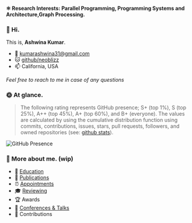 #### ⚛️ Research Interests: Parallel Programming, Programming Systems and Architecture,Graph Processing.

### :wave: Hi.
This is, **Ashwina Kumar**. 

* :email: kumarashwina31@gmail.com
* :cat: [github/neoblizz](https://github.com/neoblizz)
* :mailbox: California, USA

*Feel free to reach to me in case of any questions*

### :sun_with_face: At glance.
> The following rating represents GitHub presence; S+ (top 1%), S (top 25%), A++ (top 45%), A+ (top 60%), and B+ (everyone). The values are calculated by using the cumulative distribution function using commits, contributions, issues, stars, pull requests, followers, and owned repositories (see: [github stats](https://github.com/anuraghazra/github-readme-stats)).

![GitHub Presence](https://github-readme-stats.vercel.app/api?username=ashwina&count_private=true&show_icons=true&theme=dracula)


### :space_invader: More about me. (wip)
- 🌱 [Education]()
- 📝 [Publications]()
- ⏰ [Appointments]()
- 🎓 [Reviewing]()
- 🏆 Awards
- 🍍 [Conferences & Talks]()
- 🎉 Contributions
